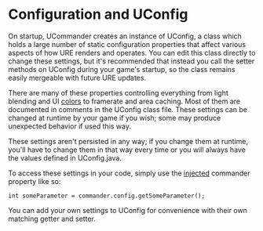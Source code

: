 # Configuration and UConfig

On startup, UCommander creates an instance of UConfig, a class which holds a large number of static configuration properties
that affect various aspects of how URE renders and operates.  You can edit this class directly to change these settings,
but it's recommended that instead you call the setter methods on UConfig during your game's startup, so the class remains 
easily mergeable with future URE updates.

There are many of these properties controlling everything from light blending and UI [colors](doc/Colors.md) to framerate and area caching.  Most
of them are documented in comments in the UConfig class file.  These settings can be changed at runtime by your game if you wish;
some may produce unexpected behavior if used this way.

These settings aren't persisted in any way; if you change them at runtime, you'll have to change them in that way every time or
you will always have the values defined in UConfig.java.

To access these settings in your code, simply use the [injected](doc/Injection.md) commander property like so:
```
int someParameter = commander.config.getSomeParameter();
```
You can add your own settings to UConfig for convenience with their own matching getter and setter.
